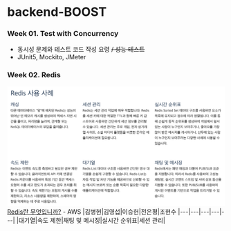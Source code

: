 # backend-BOOST

### Week 01. Test with Concurrency 
- 동시성 문제와 테스트 코드 작성 요령 ~~/ 성능 테스트~~
- JUnit5, Mockito, JMeter

### Week 02. Redis
![Redis 사용 사례](.asset/image.png)
[Redis란 무엇입니까?](https://aws.amazon.com/ko/elasticache/what-is-redis/) - AWS
|김병현|김영섭|이승헌|전은평|조현수
|---|---|---|---|---|
|대기열|속도 제한|채팅 및 메시징|실시간 순위표|세션 관리|
